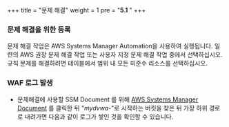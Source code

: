 +++
title = "문제 해결"
weight = 1
pre = "<b>5.1 </b>"
+++


### 문제 해결을 위한 등록
문제 해결 작업은 AWS Systems Manager Automation을 사용하여 실행됩니다. 일련의 AWS 권장 문제 해결 작업 또는 사용자 지정 문제 해결 작업 중에서 선택하십시오. 규칙 문제를 해결하려면 테이블에서 범위 내 모든 미준수 리소스를 선택하십시오.

### WAF 로그 발생 

- 문제해결에 사용할 SSM Document 를 위해 [AWS Systems Manager Document](https://ap-northeast-2.console.aws.amazon.com/systems-manager/documents/AWS-DisablePublicAccessForSecurityGroup/description?region=ap-northeast-2) 를 클릭한 뒤 "*mydvwa-*"로 시작하는 버킷을 찾은 뒤 가장 하위 경로로 내려가면 다음과 같이 로그가 쌓인 것을 확인할 수 있습니다. 

